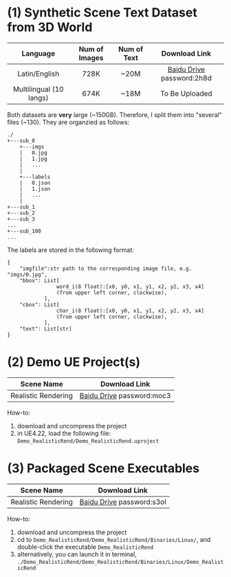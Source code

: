 # (1) Synthetic Scene Text Dataset from 3D World
| Language | Num of Images | Num of Text | Download Link | 
| :---: | :---: | :---: | :---: |
| Latin/English | 728K | ~20M | [Baidu Drive](https://pan.baidu.com/s/1e4SNTG2QSM5XBhxw80D8qw)  password:2h8d |
| Multilingual (10 langs) | 674K | ~18M | To Be Uploaded |

Both datasets are __very__ large (~150GB). Therefore, I split them into "several" files (~130). They are organzied as follows:

```
./
+---sub_0
    +---imgs
    |   0.jpg
    |   1.jpg
    |   ...
    |
    +---labels
    |   0.json
    |   1.json
    |   ...
    |
+---sub_1
+---sub_2
+---sub_3
...
+---sub_100
...
```

The labels are stored in the following format:

```
{
    "imgfile":str path to the corresponding image file, e.g. "imgs/0.jpg",
    "bbox": List[
                word_i(8 float):[x0, y0, x1, y1, x2, y2, x3, x4] 
                (from upper left corner, clockwise),
            ],
    "cbox": List[
                char_i(8 float):[x0, y0, x1, y1, x2, y2, x3, x4] 
                (from upper left corner, clockwise),
            ],
    "text": List[str]
}
```

# (2) Demo UE Project(s)

| Scene Name | Download Link | 
| :---: | :---: |
| Realistic Rendering | [Baidu Drive](https://pan.baidu.com/s/1lgWWdo7YkkoWiLtTBm7Vzw) password:moc3 |

How-to: 

1. download and uncompress the project
2. in UE4.22, load the following file: `Demo_RealisticRend/Demo_RealisticRend.uproject`

# (3) Packaged Scene Executables

| Scene Name | Download Link | 
| :---: | :---: |
| Realistic Rendering | [Baidu Drive](https://pan.baidu.com/s/1Pb4dO860LLRY1yqvMaqvWQ)  password:s3ol |

How-to: 

1. download and uncompress the project
2. cd to `Demo_RealisticRend/Demo_RealisticRend/Binaries/Linux/`, and double-click the executable `Demo_RealisticRend`
3. alternatively, you can launch it in terminal, `./Demo_RealisticRend/Demo_RealisticRend/Binaries/Linux/Demo_RealisticRend`
